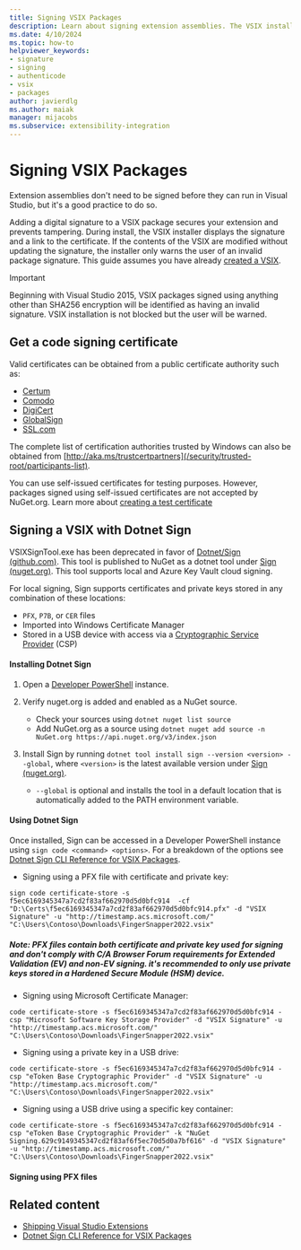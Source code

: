 ```yaml
---
title: Signing VSIX Packages
description: Learn about signing extension assemblies. The VSIX installer displays a message that a VSIX is signed and information about the signature itself.
ms.date: 4/10/2024
ms.topic: how-to
helpviewer_keywords:
- signature
- signing
- authenticode
- vsix
- packages
author: javierdlg
ms.author: maiak
manager: mijacobs
ms.subservice: extensibility-integration
---
```


# Signing VSIX Packages
Extension assemblies don't need to be signed before they can run in Visual Studio, but it's a good practice to do so.

Adding a digital signature to a VSIX package secures your extension and prevents tampering. During install, the VSIX installer displays the signature and a link to the certificate. If the contents of the VSIX are modified without updating the signature, the installer only warns the user of an invalid package signature. This guide assumes you have already [created a VSIX](../extensibility/getting-started-with-the-vsix-project-template).

> [!IMPORTANT]
> Beginning with Visual Studio 2015, VSIX packages signed using anything other than SHA256 encryption will be identified as having an invalid signature. VSIX installation is not blocked but the user will be warned.

## Get a code signing certificate

Valid certificates can be obtained from a public certificate authority such as:

- [Certum](https://www.certum.eu/certum/cert,offer_en_open_source_cs.xml)
- [Comodo](https://www.comodo.com/e-commerce/code-signing/code-signing-certificate.php)
- [DigiCert](https://www.digicert.com/code-signing/)
- [GlobalSign](https://www.globalsign.com/en/code-signing-certificate/)
- [SSL.com](https://www.ssl.com/certificates/code-signing/)

The complete list of certification authorities trusted by Windows can also be obtained from [http://aka.ms/trustcertpartners](/security/trusted-root/participants-list).

You can use self-issued certificates for testing purposes. However, packages signed using self-issued certificates are not accepted by NuGet.org. Learn more about [creating a test certificate](#create-a-test-certificate)

## Signing a VSIX with Dotnet Sign
VSIXSignTool.exe has been deprecated in favor of [Dotnet/Sign (github.com)](https://github.com/dotnet/sign). This tool is published to NuGet as a dotnet tool under [Sign (nuget.org)](https://www.nuget.org/packages/sign). This tool supports local and Azure Key Vault cloud signing.

For local signing, Sign supports certificates and private keys stored in any combination of these locations:
- `PFX`, `P7B`, or `CER` files
- Imported into Windows Certificate Manager
- Stored in a USB device with access via a [Cryptographic Service Provider](/windows/win32/seccrypto/cryptographic-service-providers) (CSP)

#### Installing Dotnet Sign
1. Open a [Developer PowerShell](/visualstudio/ide/reference/command-prompt-powershell) instance.

1. Verify nuget.org is added and enabled as a NuGet source.
    - Check your sources using `dotnet nuget list source` 
    - Add NuGet.org as a source using `dotnet nuget add source -n NuGet.org https://api.nuget.org/v3/index.json`

1. Install Sign by running `dotnet tool install sign --version <version> --global`, where `<version>` is the latest available version under [Sign (nuget.org)](https://www.nuget.org/packages/sign).
    - `--global` is optional and installs the tool in a default location that is automatically added to the PATH environment variable.


#### Using Dotnet Sign
Once installed, Sign can be accessed in a Developer PowerShell instance using `sign code <command> <options>`. For a breakdown of the options see [Dotnet Sign CLI Reference for VSIX Packages](../extensibility/dotnet-sign-CLI-reference-vsix.md).

- Signing using a PFX file with certificate and private key:
```shell
sign code certificate-store -s f5ec6169345347a7cd2f83af662970d5d0bfc914  -cf "D:\Certs\f5ec6169345347a7cd2f83af662970d5d0bfc914.pfx" -d "VSIX Signature" -u "http://timestamp.acs.microsoft.com/" "C:\Users\Contoso\Downloads\FingerSnapper2022.vsix"
```
##### Note: PFX files contain both certificate and private key used for signing and don't comply with C/A Browser Forum requirements for Extended Validation (EV) and non-EV signing. it's recommended to only use private keys stored in a Hardened Secure Module (HSM) device.

- Signing using Microsoft Certificate Manager:
```shell
code certificate-store -s f5ec6169345347a7cd2f83af662970d5d0bfc914 -csp "Microsoft Software Key Storage Provider" -d "VSIX Signature" -u "http://timestamp.acs.microsoft.com/" "C:\Users\Contoso\Downloads\FingerSnapper2022.vsix"
```

- Signing using a private key in a USB drive:
```shell
code certificate-store -s f5ec6169345347a7cd2f83af662970d5d0bfc914 -csp "eToken Base Cryptographic Provider" -d "VSIX Signature" -u "http://timestamp.acs.microsoft.com/" "C:\Users\Contoso\Downloads\FingerSnapper2022.vsix"
```

- Signing using a USB drive using a specific key container:
```shell
code certificate-store -s f5ec6169345347a7cd2f83af662970d5d0bfc914 -csp "eToken Base Cryptographic Provider" -k "NuGet Signing.629c9149345347cd2f83af6f5ec70d5d0a7bf616" -d "VSIX Signature" -u "http://timestamp.acs.microsoft.com/" "C:\Users\Contoso\Downloads\FingerSnapper2022.vsix"
```

#### Signing using PFX files


## Related content
- [Shipping Visual Studio Extensions](../extensibility/shipping-visual-studio-extensions.md)
- [Dotnet Sign CLI Reference for VSIX Packages](../extensibility/dotnet-sign-CLI-reference-vsix.md)